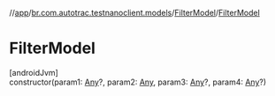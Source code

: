 //[app](../../../index.md)/[br.com.autotrac.testnanoclient.models](../index.md)/[FilterModel](index.md)/[FilterModel](-filter-model.md)

# FilterModel

[androidJvm]\
constructor(param1: [Any](https://kotlinlang.org/api/latest/jvm/stdlib/kotlin/-any/index.html)?, param2: [Any](https://kotlinlang.org/api/latest/jvm/stdlib/kotlin/-any/index.html), param3: [Any](https://kotlinlang.org/api/latest/jvm/stdlib/kotlin/-any/index.html)?, param4: [Any](https://kotlinlang.org/api/latest/jvm/stdlib/kotlin/-any/index.html)?)
